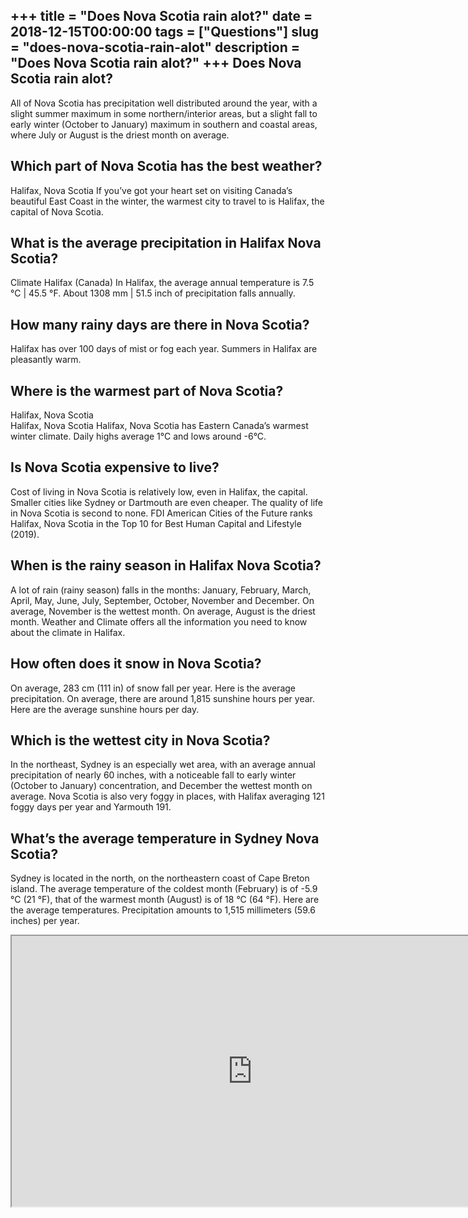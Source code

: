 +++
title = "Does Nova Scotia rain alot?"
date = 2018-12-15T00:00:00
tags = ["Questions"]
slug = "does-nova-scotia-rain-alot"
description = "Does Nova Scotia rain alot?"
+++
Does Nova Scotia rain alot?
---------------------------

All of Nova Scotia has precipitation well distributed around the year, with a slight summer maximum in some northern/interior areas, but a slight fall to early winter (October to January) maximum in southern and coastal areas, where July or August is the driest month on average.

Which part of Nova Scotia has the best weather?
-----------------------------------------------

Halifax, Nova Scotia If you’ve got your heart set on visiting Canada’s beautiful East Coast in the winter, the warmest city to travel to is Halifax, the capital of Nova Scotia.

What is the average precipitation in Halifax Nova Scotia?
---------------------------------------------------------

Climate Halifax (Canada) In Halifax, the average annual temperature is 7.5 °C | 45.5 °F. About 1308 mm | 51.5 inch of precipitation falls annually.

How many rainy days are there in Nova Scotia?
---------------------------------------------

Halifax has over 100 days of mist or fog each year. Summers in Halifax are pleasantly warm.

Where is the warmest part of Nova Scotia?
-----------------------------------------

Halifax, Nova Scotia  
Halifax, Nova Scotia Halifax, Nova Scotia has Eastern Canada’s warmest winter climate. Daily highs average 1°C and lows around -6°C.

Is Nova Scotia expensive to live?
---------------------------------

Cost of living in Nova Scotia is relatively low, even in Halifax, the capital. Smaller cities like Sydney or Dartmouth are even cheaper. The quality of life in Nova Scotia is second to none. FDI American Cities of the Future ranks Halifax, Nova Scotia in the Top 10 for Best Human Capital and Lifestyle (2019).

When is the rainy season in Halifax Nova Scotia?
------------------------------------------------

A lot of rain (rainy season) falls in the months: January, February, March, April, May, June, July, September, October, November and December. On average, November is the wettest month. On average, August is the driest month. Weather and Climate offers all the information you need to know about the climate in Halifax.

How often does it snow in Nova Scotia?
--------------------------------------

On average, 283 cm (111 in) of snow fall per year. Here is the average precipitation. On average, there are around 1,815 sunshine hours per year. Here are the average sunshine hours per day.

Which is the wettest city in Nova Scotia?
-----------------------------------------

In the northeast, Sydney is an especially wet area, with an average annual precipitation of nearly 60 inches, with a noticeable fall to early winter (October to January) concentration, and December the wettest month on average. Nova Scotia is also very foggy in places, with Halifax averaging 121 foggy days per year and Yarmouth 191.

What’s the average temperature in Sydney Nova Scotia?
-----------------------------------------------------

Sydney is located in the north, on the northeastern coast of Cape Breton island. The average temperature of the coldest month (February) is of -5.9 °C (21 °F), that of the warmest month (August) is of 18 °C (64 °F). Here are the average temperatures. Precipitation amounts to 1,515 millimeters (59.6 inches) per year.

<iframe allow="accelerometer; autoplay; clipboard-write; encrypted-media; gyroscope; picture-in-picture" allowfullscreen="" class="__youtube_prefs__  epyt-is-override  no-lazyload" data-no-lazy="1" data-origheight="433" data-origwidth="770" data-skipgform_ajax_framebjll="" height="433" id="_ytid_53945" loading="lazy" src="https://www.youtube.com/embed/8d6fmbZzJ0w?enablejsapi=1&autoplay=0&cc_load_policy=0&cc_lang_pref=&iv_load_policy=1&loop=0&modestbranding=0&rel=1&fs=1&playsinline=0&autohide=2&theme=dark&color=red&controls=1&" title="YouTube player" width="770"></iframe>